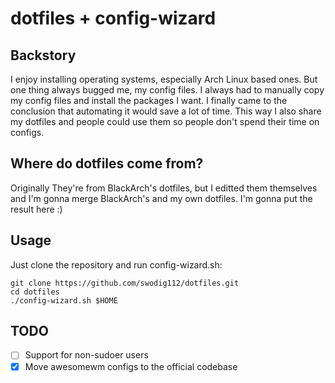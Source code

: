 # dotfiles + config-wizard
## Backstory
I enjoy installing operating systems, especially Arch Linux based ones. But
one thing always bugged me, my config files. I always had to manually copy
my config files and install the packages I want. I finally came to the conclusion
that automating it would save a lot of time. This way I also share my dotfiles
and people could use them so people don't spend their time on configs.

## Where do dotfiles come from?
Originally They're from BlackArch's dotfiles, but I editted them themselves and
I'm gonna merge BlackArch's and my own dotfiles. I'm gonna put the result here :)

## Usage
Just clone the repository and run config-wizard.sh:
```
git clone https://github.com/swodig112/dotfiles.git
cd dotfiles
./config-wizard.sh $HOME
```

## TODO
- [ ] Support for non-sudoer users
- [x] Move awesomewm configs to the official codebase

